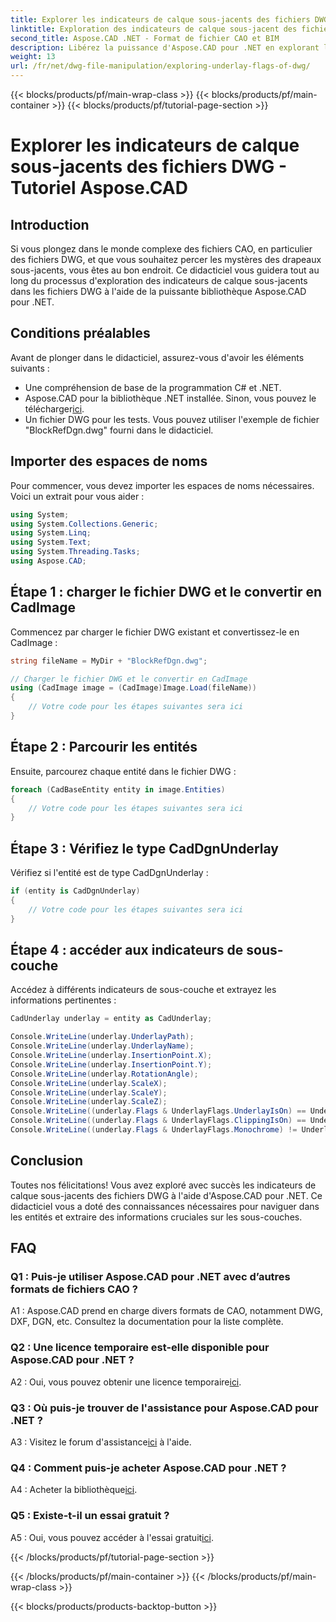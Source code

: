 ```yaml
---
title: Explorer les indicateurs de calque sous-jacents des fichiers DWG - Tutoriel Aspose.CAD
linktitle: Exploration des indicateurs de calque sous-jacent des fichiers DWG
second_title: Aspose.CAD .NET - Format de fichier CAO et BIM
description: Libérez la puissance d'Aspose.CAD pour .NET en explorant les indicateurs sous-jacents des fichiers DWG. Suivez notre guide étape par étape.
weight: 13
url: /fr/net/dwg-file-manipulation/exploring-underlay-flags-of-dwg/
---
```


{{< blocks/products/pf/main-wrap-class >}}
{{< blocks/products/pf/main-container >}}
{{< blocks/products/pf/tutorial-page-section >}}

# Explorer les indicateurs de calque sous-jacents des fichiers DWG - Tutoriel Aspose.CAD

## Introduction

Si vous plongez dans le monde complexe des fichiers CAO, en particulier des fichiers DWG, et que vous souhaitez percer les mystères des drapeaux sous-jacents, vous êtes au bon endroit. Ce didacticiel vous guidera tout au long du processus d'exploration des indicateurs de calque sous-jacents dans les fichiers DWG à l'aide de la puissante bibliothèque Aspose.CAD pour .NET.

## Conditions préalables

Avant de plonger dans le didacticiel, assurez-vous d'avoir les éléments suivants :

- Une compréhension de base de la programmation C# et .NET.
-  Aspose.CAD pour la bibliothèque .NET installée. Sinon, vous pouvez le télécharger[ici](https://releases.aspose.com/cad/net/).
- Un fichier DWG pour les tests. Vous pouvez utiliser l'exemple de fichier "BlockRefDgn.dwg" fourni dans le didacticiel.

## Importer des espaces de noms

Pour commencer, vous devez importer les espaces de noms nécessaires. Voici un extrait pour vous aider :

```csharp
using System;
using System.Collections.Generic;
using System.Linq;
using System.Text;
using System.Threading.Tasks;
using Aspose.CAD;

```

## Étape 1 : charger le fichier DWG et le convertir en CadImage

Commencez par charger le fichier DWG existant et convertissez-le en CadImage :

```csharp
string fileName = MyDir + "BlockRefDgn.dwg";

// Charger le fichier DWG et le convertir en CadImage
using (CadImage image = (CadImage)Image.Load(fileName))
{
    // Votre code pour les étapes suivantes sera ici
}
```

## Étape 2 : Parcourir les entités

Ensuite, parcourez chaque entité dans le fichier DWG :

```csharp
foreach (CadBaseEntity entity in image.Entities)
{
    // Votre code pour les étapes suivantes sera ici
}
```

## Étape 3 : Vérifiez le type CadDgnUnderlay

Vérifiez si l'entité est de type CadDgnUnderlay :

```csharp
if (entity is CadDgnUnderlay)
{
    // Votre code pour les étapes suivantes sera ici
}
```

## Étape 4 : accéder aux indicateurs de sous-couche

Accédez à différents indicateurs de sous-couche et extrayez les informations pertinentes :

```csharp
CadUnderlay underlay = entity as CadUnderlay;

Console.WriteLine(underlay.UnderlayPath);
Console.WriteLine(underlay.UnderlayName);
Console.WriteLine(underlay.InsertionPoint.X);
Console.WriteLine(underlay.InsertionPoint.Y);
Console.WriteLine(underlay.RotationAngle);
Console.WriteLine(underlay.ScaleX);
Console.WriteLine(underlay.ScaleY);
Console.WriteLine(underlay.ScaleZ);
Console.WriteLine((underlay.Flags & UnderlayFlags.UnderlayIsOn) == UnderlayFlags.UnderlayIsOn);
Console.WriteLine((underlay.Flags & UnderlayFlags.ClippingIsOn) == UnderlayFlags.ClippingIsOn);
Console.WriteLine((underlay.Flags & UnderlayFlags.Monochrome) != UnderlayFlags.Monochrome);
```

## Conclusion

Toutes nos félicitations! Vous avez exploré avec succès les indicateurs de calque sous-jacents des fichiers DWG à l'aide d'Aspose.CAD pour .NET. Ce didacticiel vous a doté des connaissances nécessaires pour naviguer dans les entités et extraire des informations cruciales sur les sous-couches.

## FAQ

### Q1 : Puis-je utiliser Aspose.CAD pour .NET avec d’autres formats de fichiers CAO ?

A1 : Aspose.CAD prend en charge divers formats de CAO, notamment DWG, DXF, DGN, etc. Consultez la documentation pour la liste complète.

### Q2 : Une licence temporaire est-elle disponible pour Aspose.CAD pour .NET ?

 A2 : Oui, vous pouvez obtenir une licence temporaire[ici](https://purchase.aspose.com/temporary-license/).

### Q3 : Où puis-je trouver de l'assistance pour Aspose.CAD pour .NET ?

 A3 : Visitez le forum d'assistance[ici](https://forum.aspose.com/c/cad/19) à l'aide.

### Q4 : Comment puis-je acheter Aspose.CAD pour .NET ?

A4 : Acheter la bibliothèque[ici](https://purchase.aspose.com/buy).

### Q5 : Existe-t-il un essai gratuit ?

 A5 : Oui, vous pouvez accéder à l'essai gratuit[ici](https://releases.aspose.com/).

{{< /blocks/products/pf/tutorial-page-section >}}

{{< /blocks/products/pf/main-container >}}
{{< /blocks/products/pf/main-wrap-class >}}

{{< blocks/products/products-backtop-button >}}

